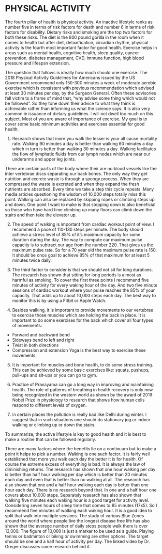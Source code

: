 # PHYSICAL  ACTIVITY

The fourth pillar of health is physical activity. An inactive lifestyle ranks as number five in terms of risk factors for death and number 6 in terms of risk factors for disability. Dietary risks and smoking are the top two factors for both these risks. The  diet is the 800 pound gorilla in the room when it comes to health but after diet, detoxification, circadian rhythm, physical activity is the fourth most important factor for good health. 
Exercise helps in areas such as mental health, cognitive health, sleep quality, cancer prevention, diabetes management, CVD, immune function, high blood pressure and lifespan extension. 

The question that follows is ideally how much should one exercise. The 2018 Physical Activity Guidelines for Americans issued by the US Government recommend only 150-300 minutes a week of moderate aerobic exercise which is consistent with previous recommendation which advised at least 30 minutes per day, by the Surgeon General. 
Often these advisories fall victim to a frame of mind that, “why advise some thing which would not be followed”. So they tone down their advice to what they think is achievable rather than informing us what the science says. It is also very common in issuance of dietary guidelines.
I will not dwell too much on this subject. Most of you are aware of importance of exercise. My goal is to cover some basic minimum activities and exercises essential for good health. 

1. Research shows that more you walk the lesser is your all cause mortality rate. Walking 90 minutes a day is better than walking 60 minutes a day which in turn is better than walking 30 minutes a day. Walking facilitates the flow of lymphatic fluids from our lymph nodes which are near our underarms and upper leg joints. 

There are certain parts of the body where their are no blood vessels like the inter vertebrae discs separating our back bones. The only way they get nutrition and excrete waste is through a spongy process. When they are compressed the waste is excreted and when they expand the fresh nutrients are absorbed. Every time we take a step this cycle repeats. Many media articles questioning the wisdom of 10,000 steps totally miss this point. Walking can also be replaced by skipping ropes or climbing steps up and down. One point I want to make is that stepping down is also beneficial so those who have hard time climbing up many floors can climb down the stairs and then take the elevator up. 

2. The speed of walking is important from cardiac workout point of view. I recommend a pace of 110-130 steps per minute. The body should achieve a stress level of 85% of it’s maximum capacity for some duration during the day. The way to compute our maximum pulse capacity is to subtract our age from the number 220. That gives us the maximum pulse rate. So for a 70 year old the maximum pulse rate is 150. It should be once goal to achieve 85% of that maximum for at least 5 minutes twice daily. 

3. The third factor to consider is that we should not sit for long durations. The research has shown that sitting for long periods is almost as harmful as smoking. 
To cover the first three points I recommend five minutes of activity for every waking hour of the day. And two five minute sessions of cardiac workout where your pulse reaches the 85% of your capacity. That adds up to about 10,000 steps each day. The best way to monitor this is by using a Fitbit or Apple Watch. 

4. Besides walking, it is important to provide movements to our vertebrae to exercise those muscles which are holding the back in place. It is important to do some exercises for the back which cover all four types of movements:
- Forward and backward bend
- Sideways bend to left and right
- Twist in both directions
- Compression and extension
Yoga is the best way to exercise these movements. 

5. It is important for muscles and bone health, to do some stress training. This can be achieved by some basic exercises like: squats, pushups, pull-ups and sit-ups or you can go to gym. 

6. Practice of Pranayama can go a long way in improving and maintaining health. The role of patterns of breathing in health recovery is only now being recognized in the western world as shown by the award of 2019 Nobel Prize in physiology to research that shows how human cells respond to different levels of oxygen. 
7. In certain places the pollution is really bad like Delhi during winter. I suggest that in such situations one should do stationary jog or indoor walking or climbing up or down the stairs. 

To summarize, the active lifestyle is key to good health and it is best to make a routine that can be followed regularly.

There are many factors where the benefits lie on a continuum but to make a point it helps to pick a number. Walking is one such factor. It is fairly well established that more you walk each day the better it is for health. Of course the extreme excess of everything is bad. It is always the law of diminishing returns. The research has shown that one hour walking per day is better than half hour walking per day which is better than 20 minutes each day and even that is better than no walking at all. The research has also shown that one and a half hour walking each day is better than one hour each day. There is no research beyond that. In one and a half hour one covers about 10,000 steps. Separately research has also shown that walking five minutes each waking hour is a good target for activity level. Considering seven hours of sleep time that comes to 85 minutes (17x5). So I recommend five minutes of walking each waking hour. It is a good idea to split that walk into multiple sessions. The study of various Blue Zones around the world where people live the longest disease free life has also shown that the average number of daily steps people walk there is over 13,000. The figure of 10,000 is just a marker to be used as a guide. Playing tennis or badminton or biking or swimming are other options. The target should be one and a half hour of activity per day. The linked video by Dr. Greger discusses some research behind it.